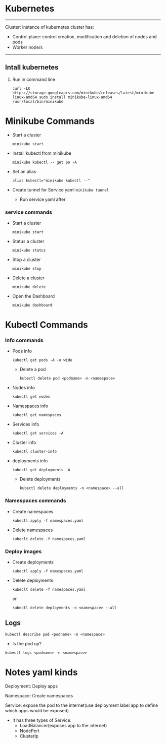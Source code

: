 # Kubernetes


---
Cluster: instance of kubernetes
cluster has:
  - Control plane: control creation, modification and deletion of nodes and pods
  - Worker node/s
---

## Intall kubernetes

1. Run in command line
   
   `
    curl -LO https://storage.googleapis.com/minikube/releases/latest/minikube-linux-amd64
    sudo install minikube-linux-amd64 /usr/local/bin/minikube
    `

# Minikube Commands

- Start a cluster
   
   `minikube start`

- Install kubectl from minikube
   
   `minikube kubectl -- get po -A`

- Set an alias

  `alias kubectl="minikube kubectl --"`

- Create tunnel for Service yaml
  `minikube tunnel`
  - Run service yaml after 

### service commands

- Start a cluster
  
  `minikube start`

- Status a cluster
  
  `minikube status`

- Stop a cluster
  
  `minikube stop`

- Delete a cluster
  
  `minikube delete`

- Open the Dashboard
  
  `minikube dashboard`

# Kubectl Commands

### Info commands

- Pods info
  
  `kubectl get pods -A -o wide`
  - Delete a pod

    `kubectl delete pod <podname> -n <namespace>`

- Nodes info
  
  `kubectl get nodes`

- Namespaces info
  
  `kubectl get namespaces`

- Services info
  
  `kubectl get services -A`

- Cluster info
  
  `kubectl cluster-info`

- deployments info
  
  `kubectl get deployments -A`

  - Delete deployments

    `kubectl delete deployments -n <namespace> --all`

### Namespaces commands

- Create namespaces
  
  `kubectl apply -f namespaces.yaml`

- Delete namespaces
  
  `kubeclt delete -f namespaces.yaml`

### Deploy images

- Create deployments
  
  `kubectl apply -f namespaces.yaml`

- Delete deployments
  
  `kubeclt delete -f namespaces.yaml` 
  
  or

  `kubectl delete deployments -n <namespace> --all`

## Logs

  `kubectl describe pod <podname> -n <namespace>`

- Is the pod up?

`kubectl logs <podname> -n <namespace>`


# Notes yaml kinds

Deployment: Deploy apps

Namespace: Create namespaces

Service: expose the pod to the internet(use deployment label app to define which apps would be exposed)

- It has three types of Service:
  - LoadBalancer(exposes app to the internet)
  - NodePort
  - ClusterIp 